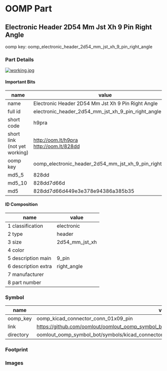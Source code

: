 # OOMP Part  
## Electronic Header 2D54 Mm Jst Xh 9 Pin Right Angle  
  
oomp key: oomp_electronic_header_2d54_mm_jst_xh_9_pin_right_angle  
  
### Part Details  
  
[![working.jpg](working_600.jpg)](working.jpg)  
  
#### Important Bits  
| name | value | 
| --- | --- | 
| name | Electronic Header 2D54 Mm Jst Xh 9 Pin Right Angle | 
| full id | electronic_header_2d54_mm_jst_xh_9_pin_right_angle | 
| short code | h9pra | 
| short link<br>(not yet working) | http://oom.lt/h9pra<br>http://oom.lt/828dd | 
| oomp key | oomp_electronic_header_2d54_mm_jst_xh_9_pin_right_angle | 
| md5_5 | 828dd | 
| md5_10 | 828dd7d66d | 
| md5 | 828dd7d66d449e3e378e94386a385b35 | 
#### ID Composition  
| name | value | 
| --- | --- | 
| 1 classification | electronic | 
| 2 type | header | 
| 3 size | 2d54_mm_jst_xh | 
| 4 color |  | 
| 5 description main | 9_pin | 
| 6 description extra | right_angle | 
| 7 manufacturer |  | 
| 8 part number |  | 
### Symbol  
| name | value | 
| --- | --- | 
| oomp_key | oomp_kicad_connector_conn_01x09_pin | 
| link | https://github.com/oomlout/oomlout_oomp_symbol_bot/tree/main/symbols/kicad_connector_conn_01x09_pin | 
| directory | oomlout_oomp_symbol_bot/symbols/kicad_connector_conn_01x09_pin//working/working.kicad_sym | 
### Footprint  
### Images  

